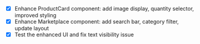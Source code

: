 - [x] Enhance ProductCard component: add image display, quantity selector, improved styling
- [x] Enhance Marketplace component: add search bar, category filter, update layout
- [x] Test the enhanced UI and fix text visibility issue
